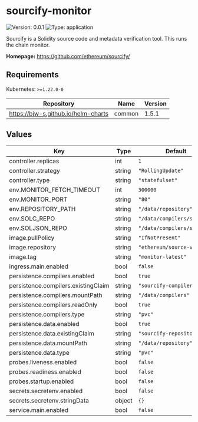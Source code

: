 # sourcify-monitor

![Version: 0.0.1](https://img.shields.io/badge/Version-0.0.1-informational?style=flat-square) ![Type: application](https://img.shields.io/badge/Type-application-informational?style=flat-square)

Sourcify is a Solidity source code and metadata verification tool. This runs the chain monitor.

**Homepage:** <https://github.com/ethereum/sourcify/>

## Requirements

Kubernetes: `>=1.22.0-0`

| Repository | Name | Version |
|------------|------|---------|
| https://bjw-s.github.io/helm-charts | common | 1.5.1 |

## Values

| Key | Type | Default | Description |
|-----|------|---------|-------------|
| controller.replicas | int | `1` |  |
| controller.strategy | string | `"RollingUpdate"` |  |
| controller.type | string | `"statefulset"` |  |
| env.MONITOR_FETCH_TIMEOUT | int | `300000` |  |
| env.MONITOR_PORT | string | `"80"` |  |
| env.REPOSITORY_PATH | string | `"/data/repository"` |  |
| env.SOLC_REPO | string | `"/data/compilers/solc"` |  |
| env.SOLJSON_REPO | string | `"/data/compilers/soljson"` |  |
| image.pullPolicy | string | `"IfNotPresent"` |  |
| image.repository | string | `"ethereum/source-verify"` |  |
| image.tag | string | `"monitor-latest"` |  |
| ingress.main.enabled | bool | `false` |  |
| persistence.compilers.enabled | bool | `true` |  |
| persistence.compilers.existingClaim | string | `"sourcify-compilers"` |  |
| persistence.compilers.mountPath | string | `"/data/compilers"` |  |
| persistence.compilers.readOnly | bool | `true` |  |
| persistence.compilers.type | string | `"pvc"` |  |
| persistence.data.enabled | bool | `true` |  |
| persistence.data.existingClaim | string | `"sourcify-repository"` |  |
| persistence.data.mountPath | string | `"/data/repository"` |  |
| persistence.data.type | string | `"pvc"` |  |
| probes.liveness.enabled | bool | `false` |  |
| probes.readiness.enabled | bool | `false` |  |
| probes.startup.enabled | bool | `false` |  |
| secrets.secretenv.enabled | bool | `false` |  |
| secrets.secretenv.stringData | object | `{}` |  |
| service.main.enabled | bool | `false` |  |
